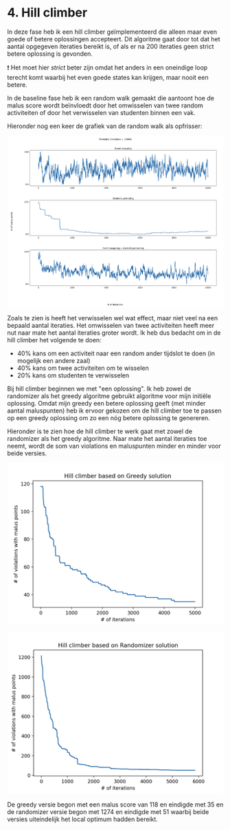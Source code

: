 # 4. Hill climber

In deze fase heb ik een hill climber geïmplementeerd die alleen maar even goede
of betere oplossingen accepteert. Dit algoritme gaat door tot dat het aantal
opgegeven iteraties bereikt is, of als er na 200 iteraties geen strict betere
oplossing is gevonden.

:exclamation: Het moet hier *strict* beter zijn omdat het anders in een
oneindige loop terecht komt waarbij het even goede states kan krijgen, maar
nooit een betere.

In de baseline fase heb ik een random walk gemaakt die aantoont hoe de malus
score wordt beïnvloedt door het omwisselen van twee random activiteiten of door
het verwisselen van studenten binnen een vak.

Hieronder nog een keer de grafiek van de random walk als opfrisser:

![random walk with 10k iterations](../2-baseline/random-walk-plot.png)

Zoals te zien is heeft het verwisselen wel wat effect, maar niet veel na een
bepaald aantal iteraties. Het omwisselen van twee activiteiten heeft meer nut
naar mate het aantal iteraties groter wordt. Ik heb dus bedacht om in de hill
climber het volgende te doen:
- 40% kans om een activiteit naar een random ander tijdslot te doen (in mogelijk een andere zaal)
- 40% kans om twee activiteiten om te wisselen
- 20% kans om studenten te verwisselen

Bij hill climber beginnen we met "een oplossing". Ik heb zowel de randomizer als
het greedy algoritme gebruikt algoritme voor mijn initiële oplossing. Omdat mijn
greedy een betere oplossing geeft (met minder aantal maluspunten) heb ik ervoor
gekozen om de hill climber toe te passen op een greedy oplossing om zo een nóg
betere oplossing te genereren.

Hieronder is te zien hoe de hill climber te werk gaat met zowel de randomizer
als het greedy algoritme. Naar mate het aantal iteraties toe neemt, wordt de som
van violations en maluspunten minder en minder voor beide versies.

![hill climber based using greedy solution](./hillclimber-greedy.png)

![hill climber based using randomizer solution](./hillclimber-randomizer.png)

De greedy versie begon met een malus score van 118 en eindigde met 35 en de
randomizer versie begon met 1274 en eindigde met 51 waarbij beide versies
uiteindelijk het local optimum hadden bereikt.
